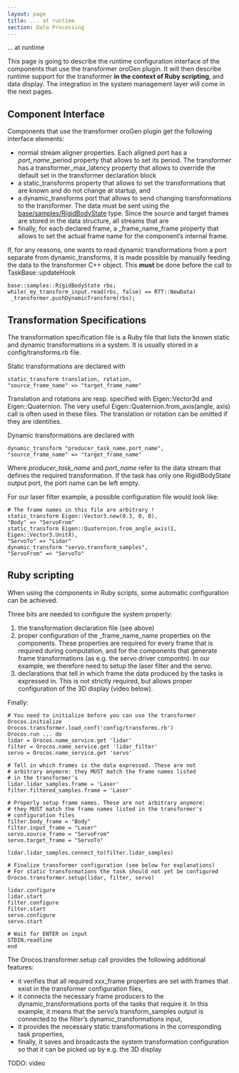```yaml
---
layout: page
title: ... at runtime
section: Data Processing
---
```

<div class="content2">
<div class="content2-pagetitle">  ... at runtime</div>
<div class="content2-container line-box">
<div class="content2-container-1col">



<p>This page is going to describe the runtime configuration interface of the
components that use the transformer oroGen plugin. It will then describe runtime
support for the transformer <strong>in the context of Ruby scripting</strong>, and data
display. The integration in the system management layer will come in the next
pages.</p>

<h2 id="component-interface">Component Interface</h2>
<p>Components that use the transformer oroGen plugin get the following
interface elements:</p>

<ul>
<li>normal stream aligner properties. Each aligned port has a <em>port_name</em>_period
property that allows to set its period. The transformer has a
transformer_max_latency property that allows to override the default set in
the transformer declaration block</li>
<li>a static_transforms property that allows to set the transformations that are
known and do not change at startup, and</li>
<li>a dynamic_transforms port that allows to send changing transformations to the
transformer. The data must be sent using the
<a href="/types/base/samples/RigidBodyState.html">base/samples/RigidBodyState</a> type.
Since the source and target frames are stored in the data structure, all
streams that are </li>
<li>finally, for each declared frame, a _frame_name_frame property that allows to
set the actual frame name for the component&rsquo;s internal frame.</li>
</ul>

<p>If, for any reasons, one wants to read dynamic transformations from a port
separate from dynamic_transforms, it is made possible by manually feeding the
data to the transformer C++ object. This <strong>must</strong> be done before the call to
TaskBase::updateHook</p>

<pre><code class="language-cpp">base::samples::RigidBodyState rbs;
while(_my_transform_input.read(rbs, false) == RTT::NewData)
 _transformer.pushDynamicTransform(rbs);
</code></pre>

<h2 id="transformation-specifications">Transformation Specifications</h2>
<p>The transformation specification file is a Ruby file that lists the known static
and dynamic transformations in a system. It is usually stored in a
config/transforms.rb file.</p>

<p>Static transformations are declared with</p>

<pre><code class="language-ruby">static_transform translation, rotation,
"source_frame_name" =&gt; "target_frame_name"
</code></pre>

<p>Translation and rotations are resp. specified with Eigen::Vector3d and
Eigen::Quaternion. The very useful Eigen::Quaternion.from_axis(angle, axis) call
is often used in these files. The translation or rotation can be omitted if they
are identities.</p>

<p>Dynamic transformations are declared with</p>

<pre><code class="language-ruby">dynamic_transform "producer_task_name.port_name",
"source_frame_name" =&gt; "target_frame_name"
</code></pre>

<p>Where <em>producer_task_name</em> and <em>port_name</em> refer to the data stream that defines
the required transformation. If the task has only one RigidBodyState output
port, the port name can be left empty.</p>

<p>For our laser filter example, a possible configuration file would look like:</p>

<pre><code class="language-ruby"># The frame names in this file are arbitrary !
static_transform Eigen::Vector3.new(0.3, 0, 0),
"Body" =&gt; "ServoFrom"
static_transform Eigen::Quaternion.from_angle_axis(1, Eigen::Vector3.UnitX),
"ServoTo" =&gt; "Lidar"
dynamic_transform "servo.transform_samples",
"ServoFrom" =&gt; "ServoTo"
</code></pre>

<h2 id="ruby-scripting">Ruby scripting</h2>
<p>When using the components in Ruby scripts, some automatic configuration can be
achieved.</p>

<p>Three bits are needed to configure the system properly:</p>

<ol>
<li>the transformation declaration file (see above)</li>
<li>proper configuration of the _frame_name_name properties on the components.
These properties are required for every frame that is required during
computation, and for the components that generate frame transformations (as
e.g. the servo driver compontn). In our example, we therefore need to setup
the laser filter and the servo.</li>
<li>declarations that tell in which frame the data produced by the tasks is
expressed in. This is not strictly required, but allows proper configuration
of the 3D display (video below).</li>
</ol>

<p>Finally:</p>

<pre><code class="language-ruby"># You need to initialize before you can use the transformer
Orocos.initialize
Orocos.transformer.load_conf('config/transforms.rb')
Orocos.run ... do
lidar = Orocos.name_service.get 'lidar'
filter = Orocos.name_service.get 'lidar_filter'
servo = Orocos.name_service.get 'servo'

# Tell in which frames is the data expressed. These are not
# arbitrary anymore: they MUST match the frame names listed
# in the transformer's
lidar.lidar_samples.frame = 'Laser'
filter.filtered_samples.frame = 'Laser'

# Properly setup frame names. These are not arbitrary anymore:
# they MUST match the frame names listed in the transformer's
# configuration files
filter.body_frame = "Body"
filter.input_frame = "Laser"
servo.source_frame = "ServoFrom"
servo.target_frame = "ServoTo"

lidar.lidar_samples.connect_to(filter.lidar_samples)

# Finalize transformer configuration (see below for explanations)
# For static transformations the task should not yet be configured
Orocos.transformer.setup(lidar, filter, servo)

lidar.configure
lidar.start
filter.configure
filter.start
servo.configure
servo.start

# Wait for ENTER on input
STDIN.readline
end
</code></pre>

<p>The Orocos.transformer.setup call provides the following additional features:</p>

<ul>
<li>it verifies that all required xxx_frame properties are set with frames that
exist in the transformer configuration files,</li>
<li>it connects the necessary frame producers to the dynamic_transformations
ports of the tasks that require it. In this example, it means that the
servo&rsquo;s transform_samples output is connected to the filter&rsquo;s
dynamic_transformations input,</li>
<li>it provides the necessary static transformations in the corresponding task
properties,</li>
<li>finally, it saves and broadcasts the system transformation configuration so
that it can be picked up by e.g. the 3D display</li>
</ul>

<p>TODO: video</p>



</div>
</div>
</div>
